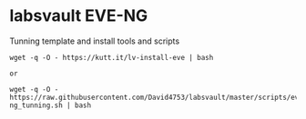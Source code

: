 # labsvault EVE-NG

Tunning template and install tools and scripts

```
wget -q -O - https://kutt.it/lv-install-eve | bash

or 

wget -q -O - https://raw.githubusercontent.com/David4753/labsvault/master/scripts/eve-ng_tunning.sh | bash 
```